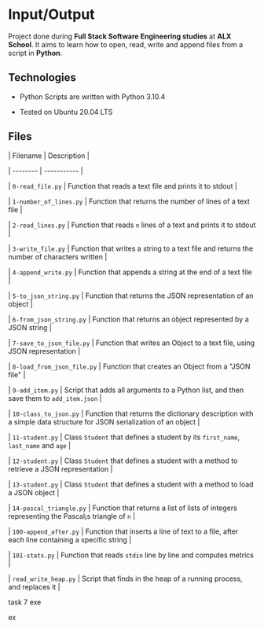 # Input/Output

Project done during **Full Stack Software Engineering studies** at **ALX School**. It aims to learn how to open, read, write and append files from a script in **Python**.



## Technologies

* Python Scripts are written with Python 3.10.4

* Tested on Ubuntu 20.04 LTS

## Files



| Filename | Description |

| -------- | ----------- |

| `0-read_file.py` | Function that reads a text file and prints it to stdout |

| `1-number_of_lines.py` | Function that returns the number of lines of a text file |

| `2-read_lines.py` | Function that reads `n` lines of a text and prints it to stdout |

| `3-write_file.py` | Function that writes a string to a text file and returns the number of characters written |

| `4-append_write.py` | Function that appends a string at the end of a text file |

| `5-to_json_string.py` | Function that returns the JSON representation of an object |

| `6-from_json_string.py` | Function that returns an object represented by a JSON string |

| `7-save_to_json_file.py` | Function that writes an Object to a text file, using JSON representation |

| `8-load_from_json_file.py` | Function that creates an Object from a "JSON file" |

| `9-add_item.py` | Script that adds all arguments to a Python list, and then save them to `add_item.json` |

| `10-class_to_json.py` | Function that returns the dictionary description with a simple data structure for JSON serialization of an object |

| `11-student.py` | Class `Student` that defines a student by its `first_name`, `last_name` and `age` |

| `12-student.py` | Class `Student` that defines a student with a method to retrieve a JSON representation |

| `13-student.py` | Class `Student` that defines a student with a method to load a JSON object |

| `14-pascal_triangle.py` | Function that returns a list of lists of integers representing the Pascal¡s triangle of `n` |

| `100-append_after.py` | Function that inserts a line of text to a file, after each line containing a specific string |

| `101-stats.py` | Function that reads `stdin` line by line and computes metrics |

| `read_write_heap.py` | Script that finds in the heap of a running process, and replaces it |

task 7 exe

 ex 
